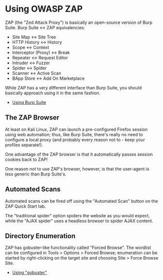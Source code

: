 # Using OWASP ZAP

ZAP (the "Zed Attack Proxy") is basically an open-source version of Burp Suite. Burp Suite ↔ ZAP equivalencies:

* Site Map ↔ Site Tree
* HTTP History ↔ History
* Scope ↔ Context
* Interceptor (Proxy) ↔ Break
* Repeater ↔ Request Editor
* Intruder ↔ Fuzzer
* Spider ↔ Spider
* Scanner ↔ Active Scan
* BApp Store ↔ Add On Marketplace

While ZAP has a very different interface than Burp Suite, you should basically approach using it in the same fashion.

* [Using Burp Suite](./Using%20Burp%20Suite.md)

## The ZAP Browser

At least on Kali Linux, ZAP can launch a pre-configured Firefox session using web automation; thus, like Burp Suite, there's really no need to configure a local proxy (and probably every reason not to - keep your profiles separate!).

One advantage of the ZAP browser is that it automatically passes session cookies back to ZAP!

One reason *not* to use ZAP's browser, however, is that the user-agent is less generic than Burp Suite's.

## Automated Scans

Automated scans can be fired off using the "Automated Scan" button on the ZAP Quick Start tab.

The "traditional spider" option spiders the website as you would expect, while the "AJAX spider" uses a headless browser to spider AJAX content.

## Directory Enumeration

ZAP has gobuster-like functionality called "Forced Browse". The wordlist can be configured in Tools > Options > Forced Browse; enumeration can be started by right-clicking on the target site and choosing Site > Force Browse Site.

* [Using "gobuster"](./Using%20%22gobuster%22.md)
